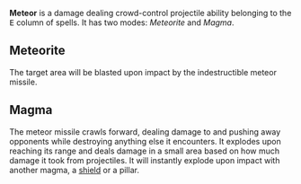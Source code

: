 **Meteor** is a damage dealing crowd-control projectile ability belonging to the <kbd>E</kbd> column of spells. It has two modes: *Meteorite* and *Magma*.

## Meteorite

The target area will be blasted upon impact by the indestructible meteor missile.

## Magma

The meteor missile crawls forward, dealing damage to and pushing away opponents while destroying anything else it encounters. It explodes upon reaching its range and deals damage in a small area based on how much damage it took from projectiles. It will instantly explode upon impact with another magma, a [shield](shield.html) or a pillar.
